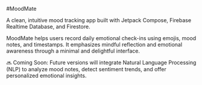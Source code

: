 #MoodMate

A clean, intuitive mood tracking app built with Jetpack Compose, Firebase Realtime Database, and Firestore.

MoodMate helps users record daily emotional check-ins using emojis, mood notes, and timestamps.
It emphasizes mindful reflection and emotional awareness through a minimal and delightful interface.

🔜 Coming Soon:
Future versions will integrate Natural Language Processing (NLP) to analyze mood notes, detect sentiment trends, and offer personalized emotional insights.
